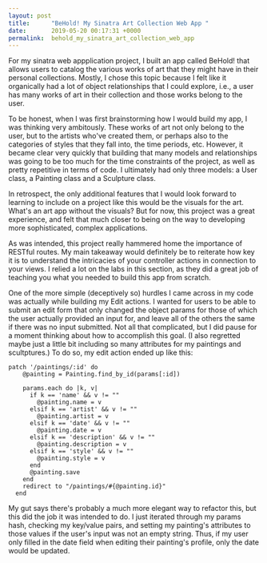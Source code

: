 ```yaml
---
layout: post
title:      "BeHold! My Sinatra Art Collection Web App "
date:       2019-05-20 00:17:31 +0000
permalink:  behold_my_sinatra_art_collection_web_app
---
```


For my sinatra web appplication project, I built an app called BeHold! that allows users to catalog the various works of art that they might have in their personal collections. Mostly, I chose this topic because I felt like it organically had a lot of object relationships that I could explore, i.e., a user has many works of art in their collection and  those works belong to the user. 

To be honest, when I was first brainstorming how I would build my app, I was thinking very ambitously. These works of art not only belong to the user, but to the artists who've created them, or perhaps also to the categories of styles that they fall into, the time periods, etc. However, it became clear very quickly that building that many models and relationships was going to be too much  for the time constraints of the project, as well as pretty repetitive in terms of code. I ultimately had only three models: a User class, a Painting class and a Sculpture class.

In retrospect, the only additional features that I would look forward to learning to include on a project like this would be the visuals for the art. What's an art app without the visuals?  But for now, this project was a great experience, and felt that much closer to being on the way to developing more sophisticated, complex applications. 

As was intended, this project really hammered home the importance of RESTful routes. My main takeaway would definitely be to reiterate how key it is to understand the intricacies of your controller actions in connection to your views. I relied a lot on the labs in this section, as they did a great job of teaching you what you needed to build this app from scratch. 

One of the more simple (deceptively so) hurdles I came across in my code was actually while building my Edit actions. I wanted for users to be able to submit an edit form that only changed the object params for those of  which the user actually provided an input for, and leave all of the others the same if there was no input submitted. Not all that complicated, but I did pause for a moment thinking about how to accomplish this goal. (I also regretted maybe just a little bit including so many attributes for my paintings and scultptures.) To do so, my edit action ended up like this:

```
patch '/paintings/:id' do
    @painting = Painting.find_by_id(params[:id])

    params.each do |k, v|
      if k == 'name' && v != ""
        @painting.name = v
      elsif k == 'artist' && v != ""
        @painting.artist = v
      elsif k == 'date' && v != ""
        @painting.date = v
      elsif k == 'description' && v != ""
        @painting.description = v
      elsif k == 'style' && v != ""
        @painting.style = v
      end
      @painting.save
    end
    redirect to "/paintings/#{@painting.id}"
  end
```

My gut says there's probably a much more elegant way to refactor this, but this did the job it was intended to do. I just iterated through my params hash, checking my key/value pairs, and setting my painting's attributes to those values if the user's input was not an empty string. Thus, if my user only filled in the date field when editing their painting's profile, only the date would be updated.





